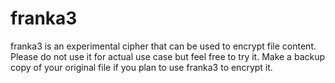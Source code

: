 # franka3

franka3 is an experimental cipher that can be used to encrypt file content. Please do not use it for actual use case but feel free to try it. Make a backup copy of your original file if you plan to use franka3 to encrypt it.
